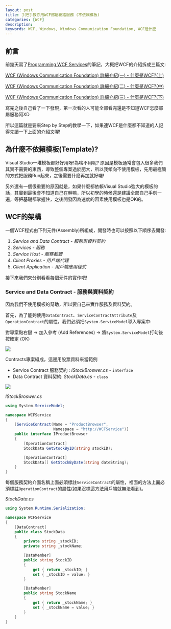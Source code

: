```yaml
---
layout: post
title: 手把手教你用WCF部屬網路服務 (不依賴模板)
categories: [WCF]
description: 
keywords: WCF, Windows, Windows Communication Foundation, WCF是什麼
---
```


## 前言
前幾天寫了[Programming WCF Services](http://shop.oreilly.com/product/0636920032373.do)的筆記，大概把WCF的介紹拆成三篇文:

[WCF (Windows Communication Foundation) 詳細介紹(一) - 什麼是WCF?(上)](https://ryanchen34057.github.io/2019/09/29/wcfIntro1/)

[WCF (Windows Communication Foundation) 詳細介紹(二) - 什麼是WCF?(中)](https://ryanchen34057.github.io/2019/09/29/wcfIntro2/)

[WCF (Windows Communication Foundation) 詳細介紹(三) - 什麼是WCF?(下)](https://ryanchen34057.github.io/2019/09/29/wcfIntro3/)

寫完之後自己看了一下發現，第一次看的人可能全部看完還是不知道WCF怎麼部屬服務阿XD

所以這篇就是要來Step by Step的教學一下，如果連WCF是什麼都不知道的人記得先讀一下上面的介紹文喔!

## 為什麼不依賴模板(Template)?
Visual Studio一堆模板都好好用呀!為啥不用呢? 原因是模板通常會包入很多我們其實不需要的東西，導致整個專案過於肥大，所以我傾向不使用模板，先用最極簡的方式把服務Run起來，之後需要什麼再加就好囉!

另外還有一個很重要的原因就是，如果什麼都依賴Visual Studio強大的模板的話，其實到最後會不知道自己在幹嘛，所以初學的時候還是建議全部自己手刻一遍，等把基礎都掌握住，之後開發因為速度的因素使用模板也是OK的。

## WCF的架構
一個WCF程式由下列元件(Assembly)所組成，開發時也可以按照以下順序去開發:
1. *Service and Data Contract - 服務與資料契約*
2. *Services - 服務*
3. *Service Host - 服務載體*
4. *Client Proxies - 用戶端代理*
5. *Client Application - 用戶端應用程式*

接下來我們來分別看看每個元件的實作吧!

### Service and Data Contract - 服務與資料契約
因為我們不使用模板的幫助，所以要自己來實作服務及資料契約。

首先，為了能夠使用`DataContract`、`ServiceContractAttribute`及`OperationContract`的屬性，我們必須把`System.ServiceModel`導入專案中:

對專案點右鍵 -> 加入參考 (Add References) -> 將`System.ServiceModel`打勾後按確定 (OK)

![](https://i.imgur.com/Xofd5hW.png)

Contracts專案組成，這邊用股票資料來當範例
* Service Contract 服務契約 : *IStockBroswer.cs* - `interface`
* Data Contract 資料契約: *StockData.cs* - `class`

![](https://i.imgur.com/AZr215X.png)

*IStockBroswer.cs*
```csharp
using System.ServiceModel;

namespace WCFService
{
    [ServiceContract(Name = "ProductBrowser",
                     Namespace = "http://WCFService")]
    public interface IProductBrowser
    {
        [OperationContract]
        StockData GetStockByID(string stockID);

        [OperationContract]
        StockData[] GetStockByDate(string dateString);
    }
}
```

每個服務契約介面名稱上面必須標註`ServiceContract`的屬性，裡面的方法上面必須標註`OperationContract`的屬性(如果沒標這方法用戶端就無法看到)。

*StockData.cs*
```csharp
using System.Runtime.Serialization;

namespace WCFService
{
    [DataContract]
    public class StockData
    {
        private string _stockID;
        private string _stockName;

        [DataMember]
        public string StockID
        {
            get { return _stockID; }
            set { _stockID = value; }
        }

        [DataMember]
        public string StockName
        {
            get { return _stockName; }
            set { _stockName = value; }
        }
    }
}

```